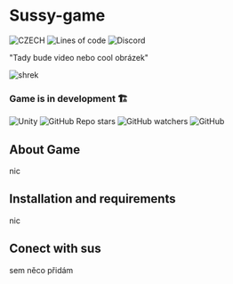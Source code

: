 # Sussy-game

![CZECH](https://img.shields.io/badge/MADE%20IN-CZECH-red?style=for-the-badge)
![Lines of code](https://img.shields.io/tokei/lines/github/foglar/sussy-game?color=green&style=for-the-badge)
![Discord](https://img.shields.io/discord/864534986602446878?style=for-the-badge&logo=discord&color=blue)

"Tady bude video nebo cool obrázek"

![shrek](https://cdn.xsd.cz/resize/a29c9f5a99713ba4ac9abaaf156de9d1_resize=680,383_.jpg?hash=1537ab9be3c3284d21495668cb038894)

### Game is in development 🏗️

![Unity](https://img.shields.io/badge/MADE%20WITH-UNITY-green?style=flat&logo=unity)
![GitHub Repo stars](https://img.shields.io/github/stars/foglar/sussy-game?style=flat-square)
![GitHub watchers](https://img.shields.io/github/watchers/foglar/sussy-game?style=flat-square)
![GitHub](https://img.shields.io/github/license/foglar/sussy-game)

## About Game

nic

## Installation and requirements

nic

## Conect with sus

sem něco přidám
